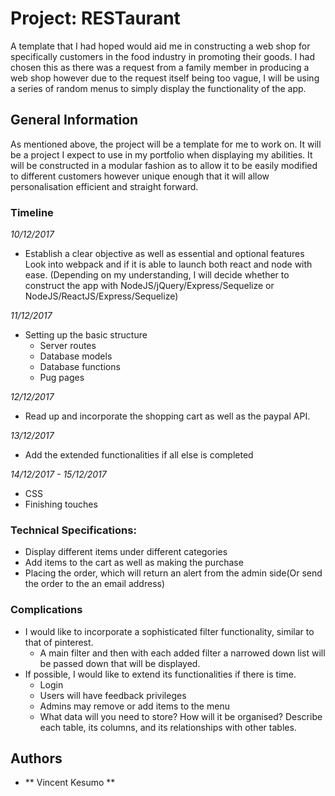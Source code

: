 # Project: RESTaurant

A template that I had hoped would aid me in constructing a web shop for specifically customers in the food industry in promoting
their goods. I had chosen this as there was a request from a family member in producing a web shop however due to the request itself
being too vague, I will be using a series of random menus to simply display the functionality of the app.

## General Information

As mentioned above, the project will be a template for me to work on. It will be a project I expect to use in my portfolio when displaying my abilities. It will be constructed in a modular fashion as to allow it to be easily modified to different customers however unique enough that it will allow personalisation efficient and straight forward.

### Timeline
_10/12/2017_
- Establish a clear objective as well as essential and optional features
Look into webpack and if it is able to launch both react and node with ease.
(Depending on my understanding, I will decide whether to construct the app with
NodeJS/jQuery/Express/Sequelize or NodeJS/ReactJS/Express/Sequelize)

_11/12/2017_
- Setting up the basic structure
    - Server routes
    - Database models
    - Database functions
    - Pug pages

_12/12/2017_
- Read up and incorporate the shopping cart as well as the paypal API.

_13/12/2017_
- Add the extended functionalities if all else is completed

_14/12/2017 - 15/12/2017_
- CSS
- Finishing touches

### Technical Specifications:

- Display different items under different categories
- Add items to the cart as well as making the purchase
- Placing the order, which will return an alert from the admin side(Or send the order to the an email address)

### Complications

- I would like to incorporate a sophisticated filter functionality, similar to that of pinterest.
    -   A main filter and then with each added filter a narrowed down list will be passed down that will be displayed.
- If possible, I would like to extend its functionalities if there is time.
    - Login
    - Users will have feedback privileges
    - Admins may remove or add items to the menu
    - What data will you need to store? How will it be organised? Describe each table, its columns, and its relationships with other tables.

## Authors

* ** Vincent Kesumo **
